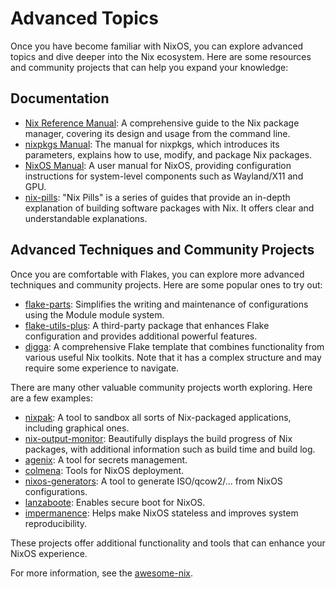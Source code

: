 # Advanced Topics

Once you have become familiar with NixOS, you can explore advanced topics and dive deeper into the Nix ecosystem. Here are some resources and community projects that can help you expand your knowledge:

## Documentation

- [Nix Reference Manual](https://nixos.org/manual/nix/stable/package-management/profiles.html): A comprehensive guide to the Nix package manager, covering its design and usage from the command line.
- [nixpkgs Manual](https://nixos.org/manual/nixpkgs/unstable/): The manual for nixpkgs, which introduces its parameters, explains how to use, modify, and package Nix packages.
- [NixOS Manual](https://nixos.org/manual/nixos/unstable/): A user manual for NixOS, providing configuration instructions for system-level components such as Wayland/X11 and GPU.
- [nix-pills](https://nixos.org/guides/nix-pills): "Nix Pills" is a series of guides that provide an in-depth explanation of building software packages with Nix. It offers clear and understandable explanations.

## Advanced Techniques and Community Projects

Once you are comfortable with Flakes, you can explore more advanced techniques and community projects. Here are some popular ones to try out:

- [flake-parts](https://github.com/hercules-ci/flake-parts): Simplifies the writing and maintenance of configurations using the Module module system.
- [flake-utils-plus](https://github.com/gytis-ivaskevicius/flake-utils-plus): A third-party package that enhances Flake configuration and provides additional powerful features.
- [digga](https://github.com/divnix/digga): A comprehensive Flake template that combines functionality from various useful Nix toolkits. Note that it has a complex structure and may require some experience to navigate.

There are many other valuable community projects worth exploring. Here are a few examples:

- [nixpak](https://github.com/nixpak/nixpak): A tool to sandbox all sorts of Nix-packaged applications, including graphical ones.
- [nix-output-monitor](https://github.com/maralorn/nix-output-monitor): Beautifully displays the build progress of Nix packages, with additional information such as build time and build log.
- [agenix](https://github.com/ryantm/agenix): A tool for secrets management.
- [colmena](https://github.com/zhaofengli/colmena): Tools for NixOS deployment.
- [nixos-generators](https://github.com/nix-community/nixos-generators): A tool to generate ISO/qcow2/... from NixOS configurations.
- [lanzaboote](https://github.com/nix-community/lanzaboote): Enables secure boot for NixOS.
- [impermanence](https://github.com/nix-community/impermanence): Helps make NixOS stateless and improves system reproducibility.

These projects offer additional functionality and tools that can enhance your NixOS experience.

For more information, see the [awesome-nix](https://github.com/nix-community/).
